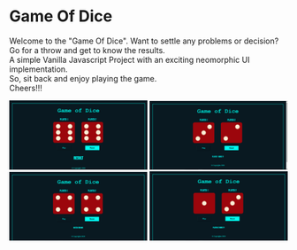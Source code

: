 # Game Of Dice

<p>
    Welcome to the "Game Of Dice". Want to settle any problems or decision? Go for a throw and get to know 
    the results.  
    <br>
    A simple Vanilla Javascript Project with an exciting neomorphic UI implementation.
    <br>
    So, sit back and enjoy playing the game.  
    <br>
    Cheers!!!
</p>

<div class="row">
    <img src="screenshots/Picture1.png" width="250">
    <img src="screenshots/Picture2.png" width="250">
    <img src="screenshots/Picture3.png" width="250">
    <img src="screenshots/Picture4.png" width="250">
</div>
